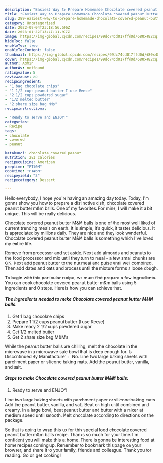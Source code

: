 ```yaml
---
description: "Easiest Way to Prepare Homemade Chocolate covered peanut butter M&amp;amp;M balls"
title: "Easiest Way to Prepare Homemade Chocolate covered peanut butter M&amp;amp;M balls"
slug: 289-easiest-way-to-prepare-homemade-chocolate-covered-peanut-butter-m-and-amp-m-balls
category: Uncategorized
date: 2022-09-04T23:18:56.506Z
date: 2023-01-22T13:47:11.977Z
image: https://img-global.cpcdn.com/recipes/99dc74cd017ffd0d/680x482cq70/chocolate-covered-peanut-butter-mm-balls-recipe-main-photo.jpg
hideToc: false
enableToc: true
enableTocContent: false
thumbnail: https://img-global.cpcdn.com/recipes/99dc74cd017ffd0d/680x482cq70/chocolate-covered-peanut-butter-mm-balls-recipe-main-photo.jpg
cover: https://img-global.cpcdn.com/recipes/99dc74cd017ffd0d/680x482cq70/chocolate-covered-peanut-butter-mm-balls-recipe-main-photo.jpg
author: Admin
authorAv: notfound
ratingvalue: 5
reviewcount: 20
recipeingredient:
- "1 bag chocolate chips"
- "1 1/2 cups peanut butter I use Reese"
- "2 1/2 cups powdered sugar"
- "1/2 melted butter"
- "2 share size bag MMs"
recipeinstructions:

- "Ready to serve and ENJOY!"
categories:
- Recipe
tags:
- chocolate
- covered
- peanut

katakunci: chocolate covered peanut 
nutrition: 281 calories
recipecuisine: American
preptime: "PT10M"
cooktime: "PT46M"
recipeyield: "3"
recipecategory: Dessert

---
```



Hello everybody, I hope you're having an amazing day today. Today, I'm gonna show you how to prepare a distinctive dish, chocolate covered peanut butter m&amp;m balls. One of my favorites. For mine, I will make it a bit unique. This will be really delicious.

Chocolate covered peanut butter M&amp;M balls is one of the most well liked of current trending meals on earth. It is simple, it's quick, it tastes delicious. It is appreciated by millions daily. They are nice and they look wonderful. Chocolate covered peanut butter M&amp;M balls is something which I've loved my entire life.

Remove from processor and set aside. Next add almonds and peanuts to the food processor and mix until they turn to meal - a few small chunks are OK. Next add peanut butter to the nut meal and pulse until well combined. Then add dates and oats and process until the mixture forms a loose dough.


To begin with this particular recipe, we must first prepare a few ingredients. You can cook chocolate covered peanut butter m&amp;m balls using 5 ingredients and 0 steps. Here is how you can achieve that.

<!--inarticleads1-->

##### The ingredients needed to make Chocolate covered peanut butter M&amp;M balls:

1. Get 1 bag chocolate chips
1. Prepare 1 1/2 cups peanut butter (I use Reese)
1. Make ready 2 1/2 cups powdered sugar
1. Get 1/2 melted butter
1. Get 2 share size bag M&amp;M&#39;s


While the peanut butter balls are chilling, melt the chocolate in the microwave in a microwave safe bowl that is deep enough for. Is Discontinued By Manufacturer ‏ : ‎ No. Line two large baking sheets with parchment paper or silicone baking mats. Add the peanut butter, vanilla, and salt. 

<!--inarticleads2-->

##### Steps to make Chocolate covered peanut butter M&amp;M balls:


1. Ready to serve and ENJOY!

Line two large baking sheets with parchment paper or silicone baking mats. Add the peanut butter, vanilla, and salt. Beat on high until combined and creamy. In a large bowl, beat peanut butter and butter with a mixer at medium speed until smooth. Melt chocolate according to directions on the package. 

So that is going to wrap this up for this special food chocolate covered peanut butter m&amp;m balls recipe. Thanks so much for your time. I'm confident you will make this at home. There is gonna be interesting food at home recipes coming up. Remember to bookmark this page on your browser, and share it to your family, friends and colleague. Thank you for reading. Go on get cooking!
